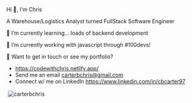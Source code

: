 Hi 👋, I'm Chris

A Warehouse/Logistics Analyst turned FullStack Software Engineer

   🌱 I’m currently learning... loads of backend development

   🔭 I’m currently working with javascript through #100devs!

   🚀 Want to get in touch or see my portfolio?

   - https://codewithchris.netlify.app/
   - Send me an email carterbchris@gmail.com
   - Connect w/ me on LinkedIn https://www.linkedin.com/in/cbcarter97
   
<p>&nbsp;<img align="center" style="background: rgba(255,255,255,0.1);" src="https://github-readme-stats.vercel.app/api?username=carterbchris&show_icons=true&locale=en" alt="carterbchris" /></p>
